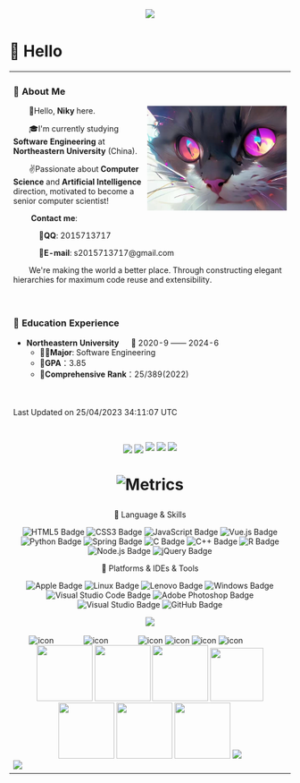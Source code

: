<div align="center">

  <!-- Snake Code Contribution Map 贪吃蛇代码贡献图 -->
  <img src="https://cdn.jsdelivr.net/gh/sun0225SUN/sun0225SUN/profile-snake-contrib/github-contribution-grid-snake-dark.svg" />

</div>

#  🙋 Hello
<table>
<tr><td>

<!-- About me 关于我 -->
### 🤺 About Me

<img align="right" width="250" src="https://github.com/5SSjw/5SSjw/blob/main/assets/AI_Cat.jpg" />
<p>&emsp;&emsp;👋Hello, <b>Niky</b> here.</p>
<p>&emsp;&emsp;🎓️I'm currently studying <b>Software Engineering</b> at <b>Northeastern University </b>(China).</p>
<p>&emsp;&emsp;✌Passionate about <b>Computer Science</b> and <b>Artificial Intelligence</b> direction, motivated to become a senior computer scientist!</p>
<p>&emsp;&emsp; <b>Contact me</b>:
<p>&emsp;&emsp;&emsp; <b>🐧QQ</b>: 2015713717
<p>&emsp;&emsp;&emsp; <b>📧E-mail</b>: s2015713717@gmail.com

<p>&emsp;&emsp;We're making the world a better place. Through constructing elegant hierarchies for maximum code reuse and extensibility.</p>
<div>&emsp;</div>
</td></tr>

<tr>
<td>

### 🏢 Education Experience

- **Northeastern University** &emsp; 📌 2020-9 —— 2024-6
  - **👨‍💻Major**: Software Engineering
  - **🏅GPA**：3.85
  - **🥇Comprehensive Rank**：25/389(2022)
<div>&emsp;</div>
</td>
</tr>

<tr><td>

<p>Last Updated on 25/04/2023 34:11:07 UTC<p>&emsp;



<div align="center" >

<!-- github-readme-streak-stats 连续提交代码天数记录 -->
<img align="center" src="https://github-readme-streak-stats.herokuapp.com/?user=5SSjw&theme=dark&hide_border=true" />
<!-- GitHub 奖杯🏆 -->
<img align="center" src="https://github-profile-trophy.vercel.app/?username=5SSjw&theme=gruvbox&row=1&column=7&no-frame=true&no-bg=true" />

<!-- GitHub 数据统计 -->
<img height="137px" src="https://github-readme-stats-git-masterrstaa-rickstaa.vercel.app/api?username=5SSjw&hide_title=true&hide_border=true&show_icons=trueline_height=21&text_color=000&icon_color=000&bg_color=0,ea6161,ffc64d,fffc4d,52fa5a&theme=graywhite" />
<img height="137px" src="https://github-readme-stats-git-masterrstaa-rickstaa.vercel.app/api/top-langs/?username=5SSjw&hide_title=true&hide_border=true&layout=compact&langs_count=6&text_color=000&icon_color=fff&bg_color=0,52fa5a,4dfcff,c64dff&theme=graywhite" />

<!-- Awesome repo 比较好的仓库-->
<!--<a href="https://github.com/wanghanbinpanda/Streamlit-Documentation-Chinese">
<img src="https://github-readme-stats-git-masterrstaa-rickstaa.vercel.app/api/pin/?username=wanghanbinpanda&repo=Streamlit-Documentation-Chinese&theme=dark&bg_color=121212&hide_border=true" /></a>
<a href="https://github.com/5SSjw/Star-village-volunteer">
<img src="https://github-readme-stats-git-masterrstaa-rickstaa.vercel.app/api/pin/?username=5SSjw&repo=Star-village-volunteer&theme=dark&bg_color=121212&hide_border=true" /></a><br><br>-->

<img width="200%" src="https://cdn.jsdelivr.net/gh/sun0225SUN/sun0225SUN/assets/images/hr.gif" />
<h1 style="text-align:center"> 

![Metrics](https://metrics.lecoq.io/5SSjw?template=classic&isocalendar=1&languages=1&base=header%2C%20activity%2C%20community%2C%20repositories%2C%20metadata&base.indepth=false&base.hireable=false&base.skip=false&isocalendar=false&isocalendar.duration=half-year&languages=false&languages.limit=8&languages.threshold=0%25&languages.other=false&languages.colors=github&languages.sections=most-used&languages.indepth=false&languages.analysis.timeout=15&languages.analysis.timeout.repositories=7.5&languages.categories=markup%2C%20programming&languages.recent.categories=markup%2C%20programming&languages.recent.load=300&languages.recent.days=14&config.timezone=Asia%2FShanghai)

</h1>


<!--  skill badge 技能徽章 -->



💪 Language & Skills

![HTML5 Badge](https://img.shields.io/badge/HTML5-E34F26?logo=html5&logoColor=fff&style=flat)
![CSS3 Badge](https://img.shields.io/badge/CSS3-1572B6?logo=css3&logoColor=fff&style=flat)
![JavaScript Badge](https://img.shields.io/badge/JavaScript-F7DF1E?logo=javascript&logoColor=000&style=flat)
![Vue.js Badge](https://img.shields.io/badge/Vue.js-4FC08D?logo=vuedotjs&logoColor=fff&style=flat)
![Python Badge](https://img.shields.io/badge/Python-3776AB?logo=python&logoColor=fff&style=flat)
![Spring Badge](https://img.shields.io/badge/Spring-6DB33F?logo=spring&logoColor=fff&style=flat)
![C Badge](https://img.shields.io/badge/C-A8B9CC?logo=c&logoColor=fff&style=flat)
![C++ Badge](https://img.shields.io/badge/C%2B%2B-00599C?logo=cplusplus&logoColor=fff&style=flat)
![R Badge](https://img.shields.io/badge/R-276DC3?logo=r&logoColor=fff&style=flat)
![Node.js Badge](https://img.shields.io/badge/Node.js-393?logo=nodedotjs&logoColor=fff&style=flat)
![jQuery Badge](https://img.shields.io/badge/jQuery-0769AD?logo=jquery&logoColor=fff&style=flat)


🧰  Platforms & IDEs & Tools 

![Apple Badge](https://img.shields.io/badge/Apple-181717?logo=apple&logoColor=fff&style=flat)
![Linux Badge](https://img.shields.io/badge/Linux-FCC624?logo=linux&logoColor=000&style=flat)
![Lenovo Badge](https://img.shields.io/badge/Lenovo-E2231A?logo=lenovo&logoColor=fff&style=flat)
![Windows Badge](https://img.shields.io/badge/Windows-0078D6?logo=windows&logoColor=fff&style=flat)
![Visual Studio Code Badge](https://img.shields.io/badge/Visual%20Studio%20Code-007ACC?logo=visualstudiocode&logoColor=fff&style=flat)
![Adobe Photoshop Badge](https://img.shields.io/badge/Adobe%20Photoshop-31A8FF?logo=adobephotoshop&logoColor=fff&style=flat)
![Visual Studio Badge](https://img.shields.io/badge/Visual%20Studio-5C2D91?logo=visualstudio&logoColor=fff&style=flat)
![GitHub Badge](https://img.shields.io/badge/GitHub-181717?logo=github&logoColor=fff&style=flat)

<!-- programming tool icon 编程工具图标 -->
<img src="https://skillicons.dev/icons?i=idea,ps,ai,pr,c,cpp,js,discord,twitter,instagram,git" /><br>

<!-- svg -->

<img src="https://techstack-generator.vercel.app/js-icon.svg" alt="icon" width="65" style="width: 65px; height: 65px; margin-right: 50px; margin-bottom: 0px;" />
<img src="https://techstack-generator.vercel.app/mysql-icon.svg" alt="icon" width="65" style="width: 65px; height: 65px; margin-right: 50px; margin-bottom: 0px;" />
<img src="https://techstack-generator.vercel.app/redux-icon.svg" alt="icon" width="65" style="width: 65px; height: 65px; margin-right: 0px; margin-bottom: 0px;" />
<img src="https://techstack-generator.vercel.app/java-icon.svg" alt="icon" width="65" style="width: 65px; height: 65px; margin-right: 0px; margin-bottom: 0px;" />
<img src="https://techstack-generator.vercel.app/eslint-icon.svg" alt="icon" width="65" style="width: 65px; height: 65px; margin-right: 0px; margin-bottom: 0px;" />
<img src="https://techstack-generator.vercel.app/nginx-icon.svg" alt="icon" width="65" style="width: 65px; height: 65px; margin-right: 50px; margin-bottom: 0px;" /><br>

<!-- gif -->
<img height="100" width="100" src="https://cdn.jsdelivr.net/gh/sun0225SUN/sun0225SUN/assets/images/html.webp">
<img height="100" width="100" src="https://cdn.jsdelivr.net/gh/sun0225SUN/sun0225SUN/assets/images/cssgif.webp">
<img height="100" width="100" src="https://cdn.jsdelivr.net/gh/sun0225SUN/sun0225SUN/assets/images/vscode.webp">
<img height="95" width="95" src="https://cdn.jsdelivr.net/gh/sun0225SUN/sun0225SUN/assets/images/vue.webp">
<img height="100" width="100" src="https://cdn.jsdelivr.net/gh/sun0225SUN/sun0225SUN/assets/images/python.webp">
<img height="100" width="100" src="https://cdn.jsdelivr.net/gh/sun0225SUN/sun0225SUN/assets/images/js.webp">
<img height="100" width="100" src="https://cdn.jsdelivr.net/gh/sun0225SUN/sun0225SUN/assets/images/github.webp">
<img src="https://cdn.jsdelivr.net/gh/sun0225SUN/sun0225SUN/assets/images/icon.png" /></div>
<img src="https://cdn.jsdelivr.net/gh/sun0225SUN/sun0225SUN/assets/images/rocket.png"/></div>

